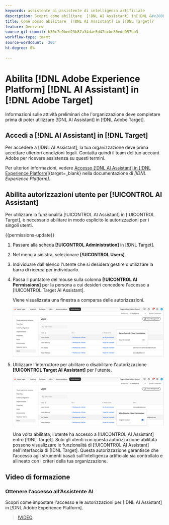 ```yaml
---
keywords: assistente ai;assistente di intelligenza artificiale
description: Scopri come abilitare  [!DNL AI Assistant] in[!DNL &#x200B; Adobe Target].
title: Come posso abilitare  [!DNL AI Assistant] in [!DNL Target]?
feature: Overview
source-git-commit: b30c7e0bed23b87a34dae5d47bcbe80edd957bb3
workflow-type: tm+mt
source-wordcount: '205'
ht-degree: 0%

---
```


# Abilita [!DNL Adobe Experience Platform] [!DNL AI Assistant] in [!DNL Adobe Target]

Informazioni sulle attività preliminari che l&#39;organizzazione deve completare prima di poter utilizzare [!DNL AI Assistant] in [!DNL Adobe Target].

## Accedi a [!DNL AI Assistant] in [!DNL Target]

Per accedere a [!DNL AI Assistant], la tua organizzazione deve prima accettare ulteriori condizioni legali. Contatta quindi il team del tuo account Adobe per ricevere assistenza su questi termini.

Per ulteriori informazioni, vedere [Accesso [!DNL AI Assistant] in [!DNL Experience Platform]](https://experienceleague.adobe.com/it/docs/experience-platform/ai-assistant/access){target=_blank} nella documentazione di *[!DNL Experience Platform]*.

## Abilita autorizzazioni utente per [!UICONTROL AI Assistant]

Per utilizzare la funzionalità [!UICONTROL AI Assistant] in [!UICONTROL Target], è necessario abilitare in modo esplicito le autorizzazioni per i singoli utenti.

{{permissions-update}}

1. Passare alla scheda **[!UICONTROL Administration]** in [!DNL Target].
1. Nel menu a sinistra, selezionare **[!UICONTROL Users]**.
1. Individuare dall&#39;elenco l&#39;utente che si desidera gestire o utilizzare la barra di ricerca per individuarlo.
1. Passa il puntatore del mouse sulla colonna **[!UICONTROL AI Permissions]** per la persona a cui desideri concedere l&#39;accesso a [!UICONTROL Target AI Assistant].

   Viene visualizzata una finestra a comparsa delle autorizzazioni.

   ![Impostazioni dell&#39;Assistente AI](/help/main/c-intro/assets/ai-pop-up2.png)

1. Utilizzare l&#39;interruttore per abilitare o disabilitare l&#39;autorizzazione **[!UICONTROL Target AI Assistant]** per l&#39;utente.

   ![Finestra a comparsa Autorizzazioni Assistente AI](/help/main/c-intro/assets/ai-pop-up.png)

   Una volta abilitata, l&#39;utente ha accesso a [!UICONTROL AI Assistant] entro [!DNL Target]. Solo gli utenti con questa autorizzazione abilitata possono visualizzare le funzionalità di [!UICONTROL AI Assistant] nell&#39;interfaccia di [!DNL Target]. Questa autorizzazione garantisce che l’accesso agli strumenti basati sull’intelligenza artificiale sia controllato e allineato con i criteri della tua organizzazione.

## Video di formazione

### Ottenere l’accesso all’Assistente AI

Scopri come impostare l&#39;accesso e le autorizzazioni per [!DNL AI Assistant] in [!DNL Adobe Experience Platform].

>[!VIDEO](https://video.tv.adobe.com/v/3436470/?learn=on&#x26;enablevpops)
